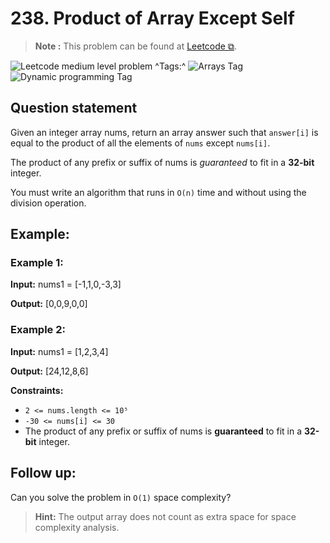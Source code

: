 # 238. Product of Array Except Self

>**Note :** This problem can be found at [Leetcode ⧉](https://leetcode.com/problems/find-k-pairs-with-smallest-sums/description/).
<!-- Badges -->
![Leetcode medium level problem](https://img.shields.io/badge/Medium-ffc01e)
^Tags:^
![Arrays Tag](https://img.shields.io/badge/Arrays-cfcfcf) ![Dynamic programming Tag](https://img.shields.io/badge/Dynamic_Programming-cfcfcf)

## Question statement

Given an integer array nums, return an array answer such that `answer[i]` is equal to the product of all the elements of `nums` except `nums[i]`.

The product of any prefix or suffix of nums is *guaranteed* to fit in a **32-bit** integer.

You must write an algorithm that runs in `O(n)` time and without using the division operation.

## Example:
### Example 1:
**Input:**
    nums1 = [-1,1,0,-3,3]

**Output:**
    [0,0,9,0,0]

### Example 2:
**Input:**
    nums1 = [1,2,3,4]

**Output:**
    [24,12,8,6]


**Constraints:**
* `2 <= nums.length <= 10⁵`
* `-30 <= nums[i] <= 30`
* The product of any prefix or suffix of nums is **guaranteed** to fit in a **32-bit** integer.


## Follow up:
Can you solve the problem in `O(1)` space complexity? 
>**Hint:**
>The output array does not count as extra space for space complexity analysis.